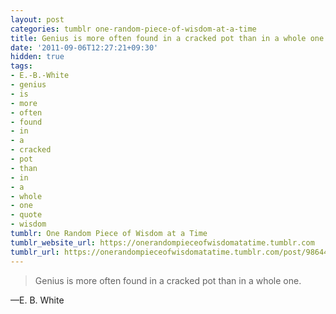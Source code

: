 ```yaml
---
layout: post
categories: tumblr one-random-piece-of-wisdom-at-a-time
title: Genius is more often found in a cracked pot than in a whole one.
date: '2011-09-06T12:27:21+09:30'
hidden: true
tags:
- E.-B.-White
- genius
- is
- more
- often
- found
- in
- a
- cracked
- pot
- than
- in
- a
- whole
- one
- quote
- wisdom
tumblr: One Random Piece of Wisdom at a Time
tumblr_website_url: https://onerandompieceofwisdomatatime.tumblr.com
tumblr_url: https://onerandompieceofwisdomatatime.tumblr.com/post/9864475348/genius-is-more-often-found-in-a-cracked-pot-than
---
```

> Genius is more often found in a cracked pot than in a whole one.

—E. B. White&nbsp;
